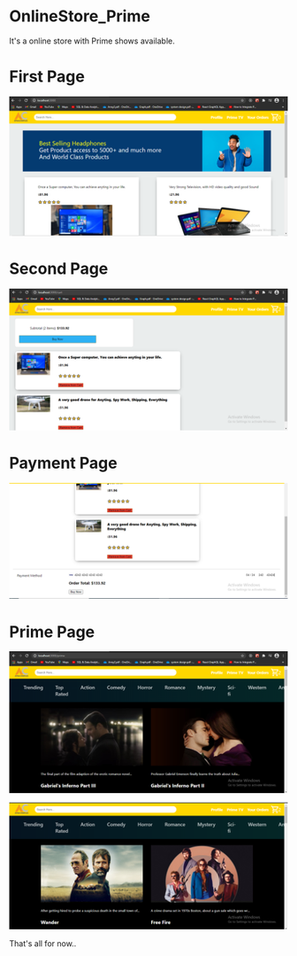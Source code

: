 # OnlineStore_Prime
It's a online store with Prime shows available.

# First Page
![alt text](https://github.com/Anuj-yadav1999/OnlineStore_Prime/blob/main/z_images/first_pt.PNG)

# Second Page
![alt text](https://github.com/Anuj-yadav1999/OnlineStore_Prime/blob/main/z_images/second_pp.PNG)

# Payment Page
![alt text](https://github.com/Anuj-yadav1999/OnlineStore_Prime/blob/main/z_images/third_pp.PNG)

# Prime Page
![alt text](https://github.com/Anuj-yadav1999/OnlineStore_Prime/blob/main/z_images/fourth_pp.PNG)

![alt text](https://github.com/Anuj-yadav1999/OnlineStore_Prime/blob/main/z_images/fivth_pp.PNG)

That's all for now..
